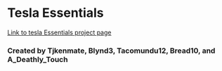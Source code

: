 # Tesla Essentials
[Link to tesla Essentials project page](https://minecraft.curseforge.com/projects/tesla-essentials)
### Created by Tjkenmate, Blynd3, Tacomundu12, Bread10, and A_Deathly_Touch

